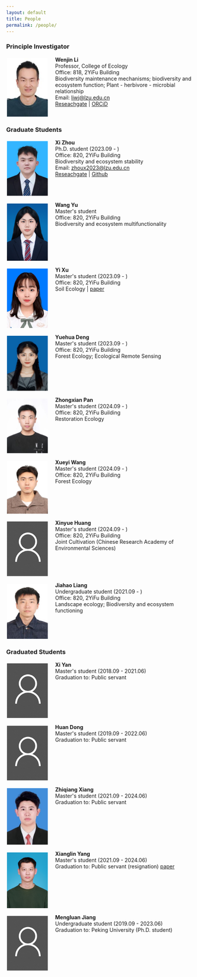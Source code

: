 ```yaml
---
layout: default
title: People
permalink: /people/
---
```


### **Principle Investigator**

<p><img align="left" src="/files/Li_profile.jpg" width="110" style="margin:5px 20px 2px 2px;"/>

<b>Wenjin Li</b><br>
Professor, College of Ecology<br>
Office: 818, 2YiFu Building<br>
Biodiversity maintenance mechanisms; biodiversity and ecosystem function; Plant - herbivore - microbial relationship<br>
Email: <a href="mailto: liwj@lzu.edu.cn">liwj@lzu.edu.cn</a><br>
<a href="https://www.researchgate.net/profile/Wenjin-Li-6">Reseachgate</a> | <a href="https://orcid.org/0000-0002-6426-4852">ORCiD</a>
<br clear="left"/></p>

### **Graduate Students**

<p><img align="left" src="/files/Zhou_profile.jpg" width="110" style="margin:5px 20px 2px 2px;"/>

<b>Xi Zhou</b><br>
Ph.D. student (2023.09 - )<br>
Office: 820, 2YiFu Building <br>
Biodiversity and ecosystem stability <br>
Email: <a href="mailto: zhoux2023@lzu.edu.cn">zhoux2023@lzu.edu.cn</a><br>
<a href="https://www.researchgate.net/profile/Xi-Zhou-35">Reseachgate</a> | <a href="https://github.com/XiZhou98">Github</a>
<br clear="left"/></p> 

<p><img align="left" src="/files/Yu1_profile.jpg" width="110" style="margin:5px 20px 2px 2px;"/>

<b>Wang Yu</b><br>
Master's student<br>
Office: 820, 2YiFu Building <br>
Biodiversity and ecosystem multifunctionality <br>
<br clear="left"/></p> 

<p><img align="left" src="/files/Xu_profile.jpg" width="110" style="margin:5px 20px 2px 2px;"/>

<b>Yi Xu</b><br>
Master's student (2023.09 - )<br>
Office: 820, 2YiFu Building <br>
Soil Ecology | <a href="https://cykx.lzu.edu.cn/article/doi/10.11829/j.issn.1001-0629.2024-0306">paper</a>
<br clear="left"/></p> 

<p><img align="left" src="/files/Deng_profile.jpg" width="110" style="margin:5px 20px 2px 2px;"/>

<b>Yuehua Deng</b><br>
Master's student (2023.09 - )<br>
Office: 820, 2YiFu Building <br>
Forest Ecology; Ecological Remote Sensing <br>
<br clear="left"/></p> 

<p><img align="left" src="/files/Pan_profile.jpg" width="110" style="margin:5px 20px 2px 2px;"/>

<b>Zhongxian Pan</b><br>
Master's student (2024.09 - )<br>
Office: 820, 2YiFu Building <br>
Restoration Ecology <br>
<br clear="left"/></p> 

<p><img align="left" src="/files/Wang_profile.jpg" width="110" style="margin:5px 20px 2px 2px;"/>

<b>Xueyi Wang</b><br>
Master's student (2024.09 - )<br>
Office: 820, 2YiFu Building <br>
Forest Ecology <br>
<br clear="left"/></p> 

<p><img align="left" src="/files/Default_profile.jpg" width="110" style="margin:5px 20px 2px 2px;"/>

<b>Xinyue Huang</b><br>
Master's student (2024.09 - )<br>
Office: 820, 2YiFu Building <br>
Joint Cultivation (Chinese Research Academy of Environmental Sciences)

<br clear="left"/></p> 

<p><img align="left" src="/files/Liang_profile.jpg" width="110" style="margin:5px 20px 2px 2px;"/>

<b>Jiahao Liang</b><br>
Undergraduate student (2021.09 - )<br>
Office: 820, 2YiFu Building <br>
Landscape ecology; Biodiversity and ecosystem functioning <br>
<br clear="left"/></p> 

### **Graduated Students**

<p><img align="left" src="/files/Default_profile.jpg" width="110" style="margin:5px 20px 2px 2px;"/>

<b>Xi Yan</b><br>
Master's student (2018.09 - 2021.06)<br>
Graduation to: Public servant <br>
<br clear="left"/></p> 

<p><img align="left" src="/files/Default_profile.jpg" width="110" style="margin:5px 20px 2px 2px;"/>

<b>Huan Dong</b><br>
Master's student (2019.09 - 2022.06)<br>
Graduation to: Public servant <br>
<br clear="left"/></p> 


<p><img align="left" src="/files/Xiang_profile.jpg" width="110" style="margin:5px 20px 2px 2px;"/>

<b>Zhiqiang Xiang</b><br>
Master's student (2021.09 - 2024.06)<br>
Graduation to: Public servant <br>
<br clear="left"/></p> 

<p><img align="left" src="/files/Yang_profile.jpg" width="110" style="margin:5px 20px 2px 2px;"/>

<b>Xianglin Yang</b><br>
Master's student (2021.09 - 2024.06)<br>
Graduation to: Public servant (resignation)
<a href="https://www.biodiversity-science.net/CN/10.17520/biods.2024175">paper</a> 
<br clear="left"/></p>

<p><img align="left" src="/files/Default_profile.jpg" width="110" style="margin:5px 20px 2px 2px;"/>

<b>Mengluan Jiang</b><br>
Undergraduate student (2019.09 - 2023.06)<br>
Graduation to: Peking University (Ph.D. student) <br>
<br clear="left"/></p> 

